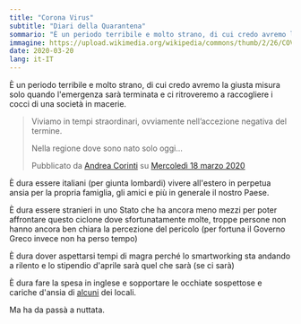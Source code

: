 ```yaml
---
title: "Corona Virus"
subtitle: "Diari della Quarantena"
sommario: "È un periodo terribile e molto strano, di cui credo avremo la giusta misura solo quando l'emergenza sarà terminata"
immagine: https://upload.wikimedia.org/wikipedia/commons/thumb/2/26/COVID-19_Outbreak_World_Map.svg/260px-COVID-19_Outbreak_World_Map.svg.png
date: 2020-03-20
lang: it-IT
---
```


È un periodo terribile e molto strano, di cui credo avremo la giusta misura solo quando l'emergenza sarà terminata e ci ritroveremo a raccogliere i cocci di una società in macerie.

<div id="fb-root"></div>
<script async defer crossorigin="anonymous" src="https://connect.facebook.net/it_IT/sdk.js#xfbml=1&version=v6.0&appId=300551680541522&autoLogAppEvents=1"></script>

<div class="fb-post" data-href="https://www.facebook.com/galbadia/posts/3058992084165240" data-width="500" data-show-text="true"><blockquote cite="https://developers.facebook.com/galbadia/posts/3058992084165240" class="fb-xfbml-parse-ignore"><p>Viviamo in tempi straordinari, ovviamente nell’accezione negativa del termine.

Nella regione dove sono nato solo oggi...</p>Pubblicato da <a href="https://www.facebook.com/galbadia">Andrea Corinti</a> su&nbsp;<a href="https://developers.facebook.com/galbadia/posts/3058992084165240">Mercoledì 18 marzo 2020</a></blockquote></div>

È dura essere italiani (per giunta lombardi) vivere all'estero in perpetua ansia per la propria famiglia, gli amici e più in generale il nostro Paese.

È dura essere stranieri in uno Stato che ha ancora meno mezzi per poter affrontare questo ciclone dove sfortunatamente molte, troppe persone non hanno ancora ben chiara la percezione del pericolo (per fortuna il Governo Greco invece non ha perso tempo)

È dura dover aspettarsi tempi di magra perché lo smartworking sta andando a rilento e lo stipendio d'aprile sarà quel che sarà (se ci sarà)

È dura fare la spesa in inglese e sopportare le occhiate sospettose e cariche d'ansia di <u>alcuni</u> dei locali.

Ma ha da passà a nuttata.